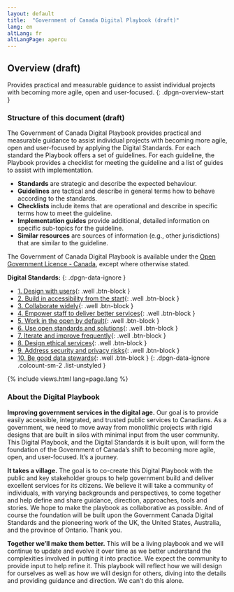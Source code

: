 ```yaml
---
layout: default
title:  "Government of Canada Digital Playbook (draft)"
lang: en
altLang: fr
altLangPage: apercu
---
```

<section class="dpgn-section-overview">

## Overview (draft)

Provides practical and measurable guidance to assist individual projects with becoming more agile, open and user-focused.
{: .dpgn-overview-start }

<section class="dpgn-overview-start">

### Structure of this document (draft)

The Government of Canada Digital Playbook provides practical and measurable guidance to assist individual projects with becoming more agile, open and user-focused by applying the Digital Standards. For each standard the Playbook offers a set of guidelines. For each guideline, the Playbook provides a checklist for meeting the guideline and a list of guides to assist with implementation.

- **Standards** are strategic and describe the expected behaviour.
- **Guidelines** are tactical and describe in general terms how to behave according to the standards.
- **Checklists** include items that are operational and describe in specific terms how to meet the guideline.
- **Implementation guides** provide additional, detailed information on specific sub-topics for the guideline.
- **Similar resources** are sources of information (e.g., other jurisdictions) that are similar to the guideline.

The Government of Canada Digital Playbook is available under the [Open Government Licence - Canada](http://open.canada.ca/en/open-government-licence-canada), except where otherwise stated.

</section>

**Digital Standards:**
{: .dpgn-data-ignore }

<!-- markdownlint-disable MD032 -->
- [1. Design with users](1-design-with-users.md){: .well .btn-block }
- [2. Build in accessibility from the start](2-build-in-accessibility-from-start.md){: .well .btn-block }
- [3. Collaborate widely](3-collaborate-widely.md){: .well .btn-block }
- [4. Empower staff to deliver better services](4-empower-staff-deliver-better-services.md){: .well .btn-block }
- [5. Work in the open by default](5-work-in-open-by-default.md){: .well .btn-block }
- [6. Use open standards and solutions](6-use-open-standards-solutions.md){: .well .btn-block }
- [7. Iterate and improve frequently](7-iterate-improve-frequently.md){: .well .btn-block }
- [8. Design ethical services](8-design-ethical-services.md){: .well .btn-block }
- [9. Address security and privacy risks](9-address-security-privacy-risks.md){: .well .btn-block }
- [10. Be good data stewards](10-be-good-data-stewards.md){: .well .btn-block }
{: .dpgn-data-ignore .colcount-sm-2 .list-unstyled }
<!-- markdownlint-enable MD032 -->

{% include views.html lang=page.lang %}

<section class="dpgn-overview-end">

### About the Digital Playbook

**Improving government services in the digital age.** Our goal is to provide easily accessible, integrated, and trusted public services to Canadians. As a government, we need to move away from monolithic projects with rigid designs that are built in silos with minimal input from the user community. This Digital Playbook, and the Digital Standards it is built upon, will form the foundation of the Government of Canada’s shift to becoming more agile, open, and user-focused. It’s a journey.

**It takes a village.** The goal is to co-create this Digital Playbook with the public and key stakeholder groups to help government build and deliver excellent services for its citizens. We believe it will take a community of individuals, with varying backgrounds and perspectives, to come together and help define and share guidance, direction, approaches, tools and stories. We hope to make the playbook as collaborative as possible. And of course the foundation will be built upon the Government Canada Digital Standards and the pioneering work of the UK, the United States, Australia, and the province of Ontario. Thank you.

**Together we’ll make them better.** This will be a living playbook and we will continue to update and evolve it over time as we better understand the complexities involved in putting it into practice. We expect the community to provide input to help refine it. This playbook will reflect how we will design for ourselves as well as how we will design for others, diving into the details and providing guidance and direction. We can’t do this alone.

</section>
</section>
